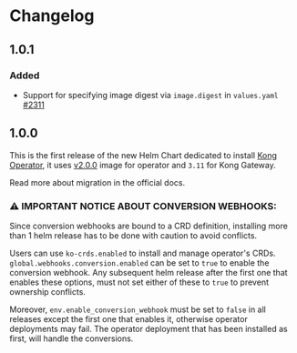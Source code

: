 # Changelog

## 1.0.1

### Added

- Support for specifying image digest via `image.digest` in `values.yaml`
  [#2311](https://github.com/Kong/kong-operator/pull/2311)

## 1.0.0

This is the first release of the new Helm Chart dedicated to install
[Kong Operator](https://github.com/Kong/kong-operator), it uses
[v2.0.0](https://github.com/Kong/kong-operator/releases/tag/v2.0.0) image
for operator and `3.11` for Kong Gateway.

Read more about migration in the official docs.

### ⚠️ **IMPORTANT NOTICE ABOUT CONVERSION WEBHOOKS:**

Since conversion webhooks are bound to a CRD definition, installing more than 1
helm release has to be done with caution to avoid conflicts.

Users can use `ko-crds.enabled` to install and manage operator's CRDs.
`global.webhooks.conversion.enabled` can be set to `true` to enable the conversion webhook.
Any subsequent helm release after the first one that enables these options,
must not set either of these to `true` to prevent ownership conflicts.

Moreover, `env.enable_conversion_webhook` must be set to `false` in all
releases except the first one that enables it, otherwise operator deployments may fail.
The operator deployment that has been installed as first, will handle the conversions.
